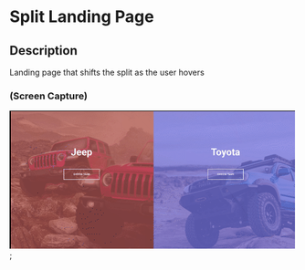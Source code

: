 # Split Landing Page

## Description
Landing page that shifts the split as the user hovers

### (Screen Capture)
![Screenshot_Hidden Search Widget](./assets/p07-screencap.gif);